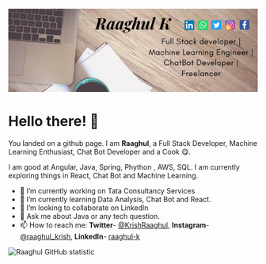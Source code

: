![MastHead](https://raw.githubusercontent.com/Raaghul29/Raaghul29/master/banner.png)

# Hello there! 👋

You landed on a github page. I am **Raaghul**, a Full Stack Developer, Machine Learning Enthusiast, Chat Bot Developer and a Cook :yum:.

I am good at Angular, Java, Spring, Phython , AWS, SQL. I am currently exploring things in React, Chat Bot and Machine Learning.

- 🔭 I’m currently working on Tata Consultancy Services
- 🌱 I’m currently learning Data Analysis, Chat Bot and React.
- 👯 I’m looking to collaborate on LinkedIn
- 💬 Ask me about Java or any tech question.
- 📫 How to reach me: **Twitter**- [@KrishRaaghul](https://twitter.com/krishRaaghul), **Instagram**-[@raaghul_krish](https://instagram.com/raaghul_krish), **LinkedIn**- [raaghul-k](https://www.linkedin.com/in/raaghul-k/)

![Raaghul GitHub statistic](https://github-readme-stats.vercel.app/api?username=Raaghul29&show_icons=true)


